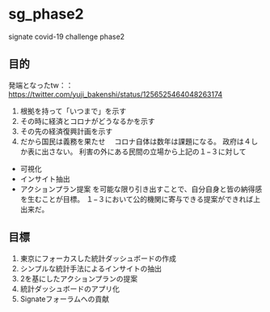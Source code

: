 # sg_phase2
signate covid-19 challenge phase2 

## 目的
発端となったtw：：
https://twitter.com/yuji_bakenshi/status/1256525464048263174

1. 根拠を持って「いつまで」を示す
2. その時に経済とコロナがどうなるかを示す
3. その先の経済復興計画を示す
4. だから国民は義務を果たせ　
コロナ自体は数年は課題になる。
政府は４しか表に出さない。
利害の外にある民間の立場から上記の１−３に対して
- 可視化
- インサイト抽出
- アクションプラン提案
を可能な限り引き出すことで、自分自身と皆の納得感を生むことが目標。
１−３において公的機関に寄与できる提案ができれば上出来だ。

## 目標
1. 東京にフォーカスした統計ダッシュボードの作成
2. シンプルな統計手法によるインサイトの抽出
3. 2を基にしたアクションプランの提案
4. 統計ダッシュボードのアプリ化
5. Signateフォーラムへの貢献




